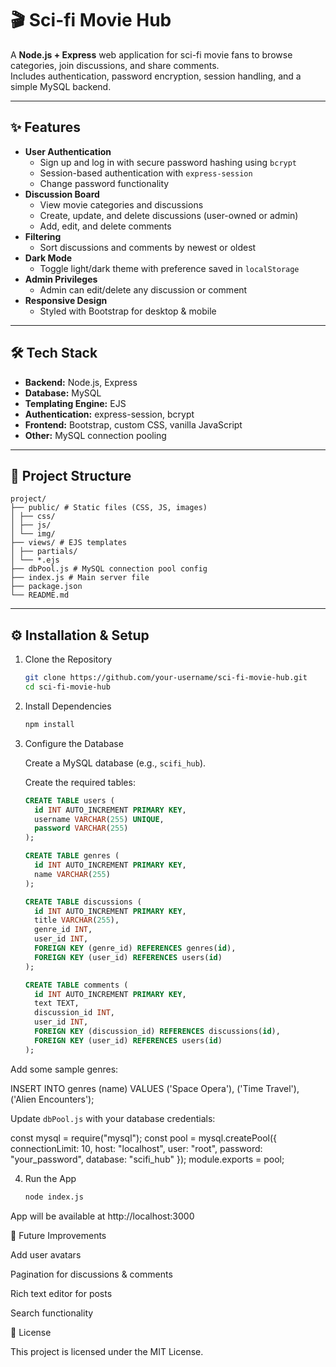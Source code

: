 # 🎬 Sci-fi Movie Hub

A **Node.js + Express** web application for sci-fi movie fans to browse categories, join discussions, and share comments.  
Includes authentication, password encryption, session handling, and a simple MySQL backend.

---

## ✨ Features

- **User Authentication**
  - Sign up and log in with secure password hashing using `bcrypt`
  - Session-based authentication with `express-session`
  - Change password functionality
- **Discussion Board**
  - View movie categories and discussions
  - Create, update, and delete discussions (user-owned or admin)
  - Add, edit, and delete comments
- **Filtering**
  - Sort discussions and comments by newest or oldest
- **Dark Mode**
  - Toggle light/dark theme with preference saved in `localStorage`
- **Admin Privileges**
  - Admin can edit/delete any discussion or comment
- **Responsive Design**
  - Styled with Bootstrap for desktop & mobile

---

## 🛠️ Tech Stack

- **Backend:** Node.js, Express
- **Database:** MySQL
- **Templating Engine:** EJS
- **Authentication:** express-session, bcrypt
- **Frontend:** Bootstrap, custom CSS, vanilla JavaScript
- **Other:** MySQL connection pooling

---

## 📂 Project Structure

```text
project/
├── public/ # Static files (CSS, JS, images)
│ ├── css/
│ ├── js/
│ └── img/
├── views/ # EJS templates
│ ├── partials/
│ └── *.ejs
├── dbPool.js # MySQL connection pool config
├── index.js # Main server file
├── package.json
└── README.md
```

---

## ⚙️ Installation & Setup

1. Clone the Repository
   ```bash
   git clone https://github.com/your-username/sci-fi-movie-hub.git
   cd sci-fi-movie-hub

2. Install Dependencies
   ```bash
   npm install

3. Configure the Database  

   Create a MySQL database (e.g., `scifi_hub`).  

   Create the required tables:  

   ```sql
   CREATE TABLE users (
     id INT AUTO_INCREMENT PRIMARY KEY,
     username VARCHAR(255) UNIQUE,
     password VARCHAR(255)
   );

   CREATE TABLE genres (
     id INT AUTO_INCREMENT PRIMARY KEY,
     name VARCHAR(255)
   );

   CREATE TABLE discussions (
     id INT AUTO_INCREMENT PRIMARY KEY,
     title VARCHAR(255),
     genre_id INT,
     user_id INT,
     FOREIGN KEY (genre_id) REFERENCES genres(id),
     FOREIGN KEY (user_id) REFERENCES users(id)
   );

   CREATE TABLE comments (
     id INT AUTO_INCREMENT PRIMARY KEY,
     text TEXT,
     discussion_id INT,
     user_id INT,
     FOREIGN KEY (discussion_id) REFERENCES discussions(id),
     FOREIGN KEY (user_id) REFERENCES users(id)
   );

  Add some sample genres:

  INSERT INTO genres (name) VALUES ('Space Opera'), ('Time Travel'), ('Alien Encounters');

  Update ```dbPool.js``` with your database credentials:

  const mysql = require("mysql");
  const pool = mysql.createPool({
    connectionLimit: 10,
    host: "localhost",
    user: "root",
    password: "your_password",
    database: "scifi_hub"
  });
  module.exports = pool;

4. Run the App
   ```bash
   node index.js

App will be available at http://localhost:3000


🚀 Future Improvements

  Add user avatars

  Pagination for discussions & comments

  Rich text editor for posts

  Search functionality


📜 License

  This project is licensed under the MIT License.
